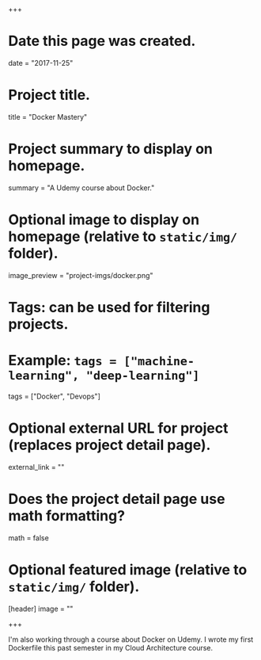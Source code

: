+++
# Date this page was created.
date = "2017-11-25"

# Project title.
title = "Docker Mastery"

# Project summary to display on homepage.
summary = "A Udemy course about Docker."

# Optional image to display on homepage (relative to `static/img/` folder).
image_preview = "project-imgs/docker.png"

# Tags: can be used for filtering projects.
# Example: `tags = ["machine-learning", "deep-learning"]`
tags = ["Docker", "Devops"]

# Optional external URL for project (replaces project detail page).
external_link = ""

# Does the project detail page use math formatting?
math = false

# Optional featured image (relative to `static/img/` folder).
[header]
image = ""

+++

I'm also working through a course about Docker on Udemy. I wrote my first Dockerfile this past semester in my Cloud Architecture course.